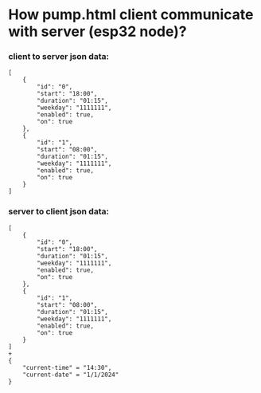 # How pump.html client communicate with server (esp32 node)?

### client to server json data:
```
[
    {
        "id": "0",
        "start": "18:00",
        "duration": "01:15",
        "weekday": "1111111",
        "enabled": true,
        "on": true
    },
    {
        "id": "1",
        "start": "08:00",
        "duration": "01:15",
        "weekday": "1111111",
        "enabled": true,
        "on": true
    }
]
```
### server to client json data:
```
[
    {
        "id": "0",
        "start": "18:00",
        "duration": "01:15",
        "weekday": "1111111",
        "enabled": true,
        "on": true
    },
    {
        "id": "1",
        "start": "08:00",
        "duration": "01:15",
        "weekday": "1111111",
        "enabled": true,
        "on": true
    }
]
+
{
    "current-time" = "14:30",
    "current-date" = "1/1/2024"
}
```